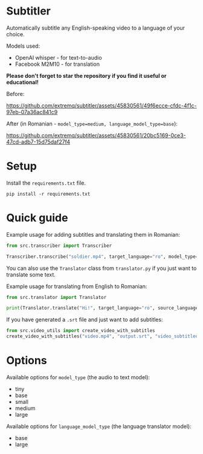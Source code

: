 # Subtitler
Automatically subtitle any English-speaking video to a language of your choice.

Models used:
- OpenAI whisper - for text-to-audio
- Facebook M2M10 - for translation

**Please don't forget to star the repository if you find it useful or educational!**

Before:

https://github.com/extremq/subtitler/assets/45830561/49f6ecce-cfdc-4f1c-97eb-07a36ac841c9

After (in Romanian - `model_type=medium, language_model_type=base`):

https://github.com/extremq/subtitler/assets/45830561/20bc5169-0ce3-47cd-adb7-15d75daf27f4

# Setup
Install the `requirements.txt` file.

```
pip install -r requirements.txt
```

# Quick guide
Example usage for adding subtitles and translating them in Romanian:
```py
from src.transcriber import Transcriber

Transcriber.transcribe("soldier.mp4", target_language="ro", model_type="medium", language_model_type="large")
```

You can also use the `Translator` class from `translator.py` if you just want to translate some text.

Example usage for translating from English to Romanian:
```py
from src.translator import Translator

print(Translator.translate("Hi!", target_language="ro", source_language="en"))
```

If you have generated a `.srt` file and just want to add subtitles:
```py
from src.video_utils import create_video_with_subtitles
create_video_with_subtitles("video.mp4", "output.srt", "video_subtitled.mp4")
```

# Options
Available options for `model_type` (the audio to text model):
- tiny
- base
- small
- medium
- large

Available options for `language_model_type` (the language translator model):
- base
- large
